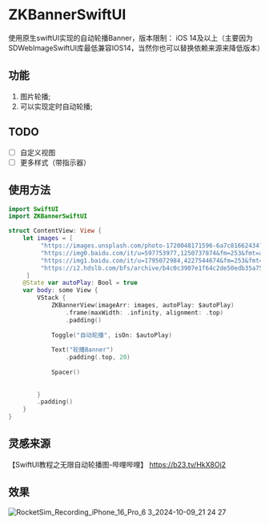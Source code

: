 #  ZKBannerSwiftUI

使用原生swiftUI实现的自动轮播Banner，版本限制： iOS 14及以上（主要因为SDWebImageSwiftUI库最低兼容IOS14，当然你也可以替换依赖来源来降低版本）

## 功能

1. 图片轮播;
2. 可以实现定时自动轮播;

## TODO
- [ ] 自定义视图
- [ ] 更多样式（带指示器）

## 使用方法

```swift
import SwiftUI
import ZKBannerSwiftUI

struct ContentView: View {
    let images = [
         "https://images.unsplash.com/photo-1720048171596-6a7c81662434?q=80&w=2787&auto=format&fit=crop&ixlib=rb-4.0.3&ixid=M3wxMjA3fDF8MHxwaG90by1wYWdlfHx8fGVufDB8fHx8fA%3D%3D",
         "https://img0.baidu.com/it/u=597753977,1250737874&fm=253&fmt=auto&app=120&f=JPEG?w=801&h=500",
         "https://img1.baidu.com/it/u=1795072984,4227544674&fm=253&fmt=auto&app=120&f=JPEG?w=654&h=363",
         "https://i2.hdslb.com/bfs/archive/b4c0c3907e1f64c2de50edb35a7524d3af48e0f8.jpg"
     ]
    @State var autoPlay: Bool = true
    var body: some View {
        VStack {
            ZKBannerView(imageArr: images, autoPlay: $autoPlay)
                .frame(maxWidth: .infinity, alignment: .top)
                .padding()
            
            Toggle("自动轮播", isOn: $autoPlay)
            
            Text("轮播Banner")
                .padding(.top, 20)
            
            Spacer()
            
          
        }
        .padding()
    }
}
```
## 灵感来源
【SwiftUI教程之无限自动轮播图-哔哩哔哩】 https://b23.tv/HkX8Oj2

## 效果

![RocketSim_Recording_iPhone_16_Pro_6 3_2024-10-09_21 24 27](https://github.com/user-attachments/assets/a1bcb1d8-98a5-4241-8aa9-76c256582645)
